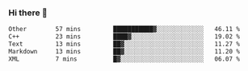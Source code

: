 ### Hi there 👋

<!--
**WShiBin/WShiBin** is a ✨ _special_ ✨ repository because its `README.md` (this file) appears on your GitHub profile.

Here are some ideas to get you started:

- 🔭 I’m currently working on ...
- 🌱 I’m currently learning ...
- 👯 I’m looking to collaborate on ...
- 🤔 I’m looking for help with ...
- 💬 Ask me about ...
- 📫 How to reach me: ...
- 😄 Pronouns: ...
- ⚡ Fun fact: ...
-->

<!--START_SECTION:waka-->

```txt
Other        57 mins         ███████████▓░░░░░░░░░░░░░   46.11 %
C++          23 mins         ████▓░░░░░░░░░░░░░░░░░░░░   19.02 %
Text         13 mins         ██▓░░░░░░░░░░░░░░░░░░░░░░   11.27 %
Markdown     13 mins         ██▓░░░░░░░░░░░░░░░░░░░░░░   11.20 %
XML          7 mins          █▓░░░░░░░░░░░░░░░░░░░░░░░   06.07 %
```

<!--END_SECTION:waka-->
